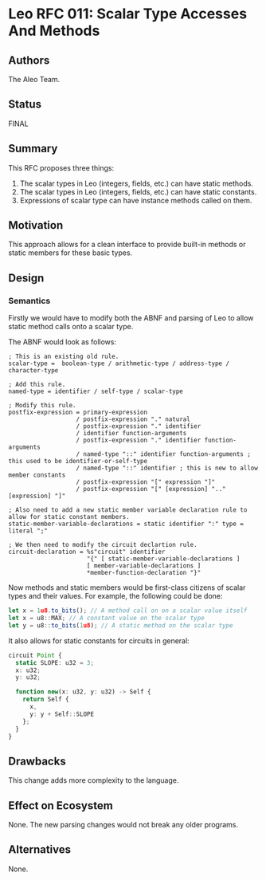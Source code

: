 # Leo RFC 011: Scalar Type Accesses And Methods

## Authors

The Aleo Team.

## Status

FINAL

## Summary

This RFC proposes three things:

1. The scalar types in Leo (integers, fields, etc.) can have static methods.
2. The scalar types in Leo (integers, fields, etc.) can have static constants.
3. Expressions of scalar type can have instance methods called on them.

## Motivation

This approach allows for a clean interface to provide built-in methods or static members for these basic types.

## Design

### Semantics

Firstly we would have to modify both the ABNF and parsing of Leo to allow static method calls onto a scalar type.

The ABNF would look as follows:

```abnf
; This is an existing old rule.
scalar-type =  boolean-type / arithmetic-type / address-type / character-type

; Add this rule.
named-type = identifier / self-type / scalar-type

; Modify this rule.
postfix-expression = primary-expression
                   / postfix-expression "." natural
                   / postfix-expression "." identifier
                   / identifier function-arguments
                   / postfix-expression "." identifier function-arguments
                   / named-type "::" identifier function-arguments ; this used to be identifier-or-self-type
                   / named-type "::" identifier ; this is new to allow member constants
                   / postfix-expression "[" expression "]"
                   / postfix-expression "[" [expression] ".." [expression] "]"

; Also need to add a new static member variable declaration rule to allow for static constant members.
static-member-variable-declarations = static identifier ":" type = literal ";"

; We then need to modify the circuit declartion rule.
circuit-declaration = %s"circuit" identifier
                      "{" [ static-member-variable-declarations ]
                      [ member-variable-declarations ]
                      *member-function-declaration "}"
```

Now methods and static members would be first-class citizens of scalar types and their values. For example, the following could be done:

```ts
let x = 1u8.to_bits(); // A method call on on a scalar value itself
let x = u8::MAX; // A constant value on the scalar type
let y = u8::to_bits(1u8); // A static method on the scalar type
```

It also allows for static constants for circuits in general:

```ts
circuit Point {
  static SLOPE: u32 = 3;
  x: u32;
  y: u32;

  function new(x: u32, y: u32) -> Self {
    return Self {
      x,
      y: y + Self::SLOPE
    };
  }
}
```

## Drawbacks

This change adds more complexity to the language.

## Effect on Ecosystem

None. The new parsing changes would not break any older programs.

## Alternatives

None.
